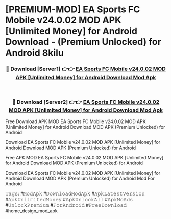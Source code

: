# [PREMIUM-MOD] EA Sports FC Mobile v24.0.02 MOD APK [Unlimited Money] for Android Download - (Premium Unlocked) for Android 8kilu



<div align="center">
<h3>🔴 Download [Server1] 👉👉 <a href="https://momento.my/?title=EA_Sports_FC_Mobile_v24.0.02_MOD_APK_[Unlimited_Money]_for_Android_Download">EA Sports FC Mobile v24.0.02 MOD APK [Unlimited Money] for Android Download Mod Apk</a></h3><br>

<h3>🔴 Download [Server2] 👉👉 <a href="https://momento.my/?title=EA_Sports_FC_Mobile_v24.0.02_MOD_APK_[Unlimited_Money]_for_Android_Download">EA Sports FC Mobile v24.0.02 MOD APK [Unlimited Money] for Android Download Mod Apk</a></h3>
</div>



Free Download APK MOD EA Sports FC Mobile v24.0.02 MOD APK [Unlimited Money] for Android Download MOD APK (Premium Unlocked) for Android

Download EA Sports FC Mobile v24.0.02 MOD APK [Unlimited Money] for Android Download MOD APK (Premium Unlocked) for Android

Free APK MOD EA Sports FC Mobile v24.0.02 MOD APK [Unlimited Money] for Android Download MOD APK (Premium Unlocked) for Android

Download EA Sports FC Mobile v24.0.02 MOD APK [Unlimited Money] for Android Download MOD APK (Premium Unlocked) for Android Mod For Android

𝚃𝚊𝚐𝚜: #𝙼𝚘𝚍𝙰𝚙𝚔 #𝙳𝚘𝚠𝚗𝚕𝚘𝚊𝚍𝙼𝚘𝚍𝙰𝚙𝚔 #𝙰𝚙𝚔𝙻𝚊𝚝𝚎𝚜𝚝𝚅𝚎𝚛𝚜𝚒𝚘𝚗 #𝙰𝚙𝚔𝚄𝚗𝚕𝚒𝚖𝚒𝚝𝚎𝚍𝙼𝚘𝚗𝚎𝚢 #𝙰𝚙𝚔𝚄𝚗𝚕𝚘𝚌𝚔𝙰𝚕𝚕 #𝙰𝚙𝚔𝙽𝚘𝙰𝚍𝚜 #𝚄𝚗𝚕𝚘𝚌𝚔𝙿𝚛𝚎𝚖𝚒𝚞𝚖 #𝙵𝚘𝚛𝙰𝚗𝚍𝚛𝚘𝚒𝚍 #𝙵𝚛𝚎𝚎𝙳𝚘𝚠𝚗𝚕𝚘𝚊𝚍 #home_design_mod_apk
